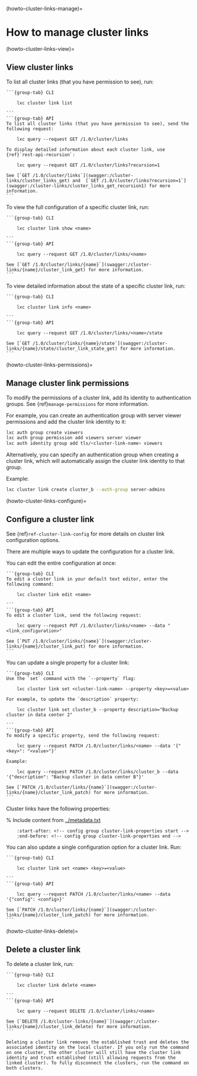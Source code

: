 (howto-cluster-links-manage)=
# How to manage cluster links

(howto-cluster-links-view)=
## View cluster links

To list all cluster links (that you have permission to see), run:

````{tabs}
```{group-tab} CLI

    lxc cluster link list

```
```{group-tab} API
To list all cluster links (that you have permission to see), send the following request:

    lxc query --request GET /1.0/cluster/links

To display detailed information about each cluster link, use {ref}`rest-api-recursion`:

    lxc query --request GET /1.0/cluster/links?recursion=1

See [`GET /1.0/cluster/links`](swagger:/cluster-links/cluster_links_get) and  [`GET /1.0/cluster/links?recursion=1`](swagger:/cluster-links/cluster_links_get_recursion1) for more information.
```
````

To view the full configuration of a specific cluster link, run:

````{tabs}
```{group-tab} CLI

    lxc cluster link show <name>

```
```{group-tab} API

    lxc query --request GET /1.0/cluster/links/<name>

See [`GET /1.0/cluster/links/{name}`](swagger:/cluster-links/{name}/cluster_link_get) for more information.
```
````

To view detailed information about the state of a specific cluster link, run:

````{tabs}
```{group-tab} CLI

    lxc cluster link info <name>

```
```{group-tab} API

    lxc query --request GET /1.0/cluster/links/<name>/state

See [`GET /1.0/cluster/links/{name}/state`](swagger:/cluster-links/{name}/state/cluster_link_state_get) for more information.
```
````

(howto-cluster-links-permissions)=
## Manage cluster link permissions

To modify the permissions of a cluster link, add its identity to authentication groups. See {ref}`manage-permissions` for more information.

For example, you can create an authentication group with server viewer permissions and add the cluster link identity to it:

```bash
lxc auth group create viewers
lxc auth group permission add viewers server viewer
lxc auth identity group add tls/<cluster-link-name> viewers
```

Alternatively, you can specify an authentication group when creating a cluster link, which will automatically assign the cluster link identity to that group.

Example:

```bash
lxc cluster link create cluster_b --auth-group server-admins
```

(howto-cluster-links-configure)=
## Configure a cluster link

See {ref}`ref-cluster-link-config` for more details on cluster link configuration options.

There are multiple ways to update the configuration for a cluster link.

You can edit the entire configuration at once:

````{tabs}
```{group-tab} CLI
To edit a cluster link in your default text editor, enter the following command:

    lxc cluster link edit <name>

```
```{group-tab} API
To edit a cluster link, send the following request:

    lxc query --request PUT /1.0/cluster/links/<name> --data "<link_configuration>"

See [`PUT /1.0/cluster/links/{name}`](swagger:/cluster-links/{name}/cluster_link_put) for more information.
```
````

You can update a single property for a cluster link:

````{tabs}
```{group-tab} CLI
Use the `set` command with the `--property` flag:

    lxc cluster link set <cluster-link-name> --property <key>=<value>

For example, to update the `description` property:

    lxc cluster link set cluster_b --property description="Backup cluster in data center 2"

```
```{group-tab} API
To modify a specific property, send the following request:

    lxc query --request PATCH /1.0/cluster/links/<name> --data '{"<key>": "<value>"}'

Example:

    lxc query --request PATCH /1.0/cluster/links/cluster_b --data '{"description": "Backup cluster in data center B"}'

See [`PATCH /1.0/cluster/links/{name}`](swagger:/cluster-links/{name}/cluster_link_patch) for more information.
```
````

Cluster links have the following properties:

% Include content from [../metadata.txt](../metadata.txt)
```{include} ../metadata.txt
    :start-after: <!-- config group cluster-link-properties start -->
    :end-before: <!-- config group cluster-link-properties end -->
```

You can also update a single configuration option for a cluster link. Run:

````{tabs}
```{group-tab} CLI

    lxc cluster link set <name> <key>=<value>

```
```{group-tab} API

    lxc query --request PATCH /1.0/cluster/links/<name> --data '{"config": <config>}'

See [`PATCH /1.0/cluster/links/{name}`](swagger:/cluster-links/{name}/cluster_link_patch) for more information.
```
````

(howto-cluster-links-delete)=
## Delete a cluster link

To delete a cluster link, run:

````{tabs}
```{group-tab} CLI

    lxc cluster link delete <name>

```
```{group-tab} API

    lxc query --request DELETE /1.0/cluster/links/<name>

See [`DELETE /1.0/cluster-links/{name}`](swagger:/cluster-links/{name}/cluster_link_delete) for more information.
```
````

```{note}
Deleting a cluster link removes the established trust and deletes the associated identity on the local cluster. If you only run the command on one cluster, the other cluster will still have the cluster link identity and trust established (still allowing requests from the linked cluster). To fully disconnect the clusters, run the command on both clusters.
```
